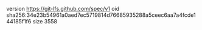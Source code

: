 version https://git-lfs.github.com/spec/v1
oid sha256:34e23b54961a0aed7ec5719814d76685935288a5ceec6aa7a4fcde144185f1f6
size 3558
